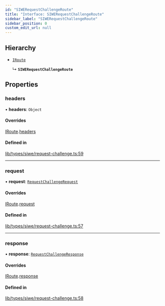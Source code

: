 ```yaml
---
id: "SIWERequestChallengeRoute"
title: "Interface: SIWERequestChallengeRoute"
sidebar_label: "SIWERequestChallengeRoute"
sidebar_position: 0
custom_edit_url: null
---
```


## Hierarchy

- [`IRoute`](IRoute.md)

  ↳ **`SIWERequestChallengeRoute`**

## Properties

### headers

• **headers**: `Object`

#### Overrides

[IRoute](IRoute.md).[headers](IRoute.md#headers)

#### Defined in

[lib/types/siwe/request-challenge.ts:59](https://github.com/JustaName-id/JustaName-sdk/blob/f71acf4/packages/@justaname.id/sdk/src/lib/types/siwe/request-challenge.ts#L59)

___

### request

• **request**: [`RequestChallengeRequest`](RequestChallengeRequest.md)

#### Overrides

[IRoute](IRoute.md).[request](IRoute.md#request)

#### Defined in

[lib/types/siwe/request-challenge.ts:57](https://github.com/JustaName-id/JustaName-sdk/blob/f71acf4/packages/@justaname.id/sdk/src/lib/types/siwe/request-challenge.ts#L57)

___

### response

• **response**: [`RequestChallengeResponse`](RequestChallengeResponse.md)

#### Overrides

[IRoute](IRoute.md).[response](IRoute.md#response)

#### Defined in

[lib/types/siwe/request-challenge.ts:58](https://github.com/JustaName-id/JustaName-sdk/blob/f71acf4/packages/@justaname.id/sdk/src/lib/types/siwe/request-challenge.ts#L58)
